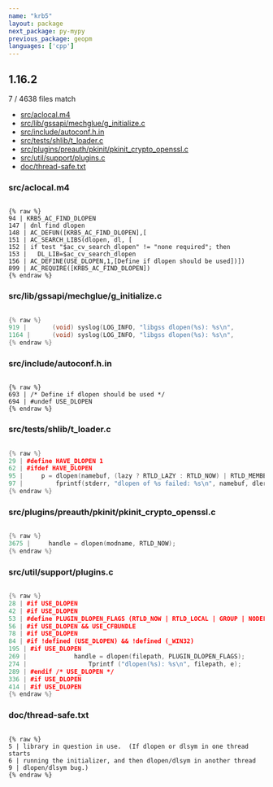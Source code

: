 ```yaml
---
name: "krb5"
layout: package
next_package: py-mypy
previous_package: geopm
languages: ['cpp']
---
```

## 1.16.2
7 / 4638 files match

 - [src/aclocal.m4](#srcaclocalm4)
 - [src/lib/gssapi/mechglue/g_initialize.c](#srclibgssapimechglueg_initializec)
 - [src/include/autoconf.h.in](#srcincludeautoconfhin)
 - [src/tests/shlib/t_loader.c](#srctestsshlibt_loaderc)
 - [src/plugins/preauth/pkinit/pkinit_crypto_openssl.c](#srcpluginspreauthpkinitpkinit_crypto_opensslc)
 - [src/util/support/plugins.c](#srcutilsupportpluginsc)
 - [doc/thread-safe.txt](#docthread-safetxt)

### src/aclocal.m4

```

{% raw %}
94 | KRB5_AC_FIND_DLOPEN
147 | dnl find dlopen
148 | AC_DEFUN([KRB5_AC_FIND_DLOPEN],[
151 | AC_SEARCH_LIBS(dlopen, dl, [
152 | if test "$ac_cv_search_dlopen" != "none required"; then
153 |   DL_LIB=$ac_cv_search_dlopen
156 | AC_DEFINE(USE_DLOPEN,1,[Define if dlopen should be used])])
899 | AC_REQUIRE([KRB5_AC_FIND_DLOPEN])
{% endraw %}

```
### src/lib/gssapi/mechglue/g_initialize.c

```cpp

{% raw %}
919 | 		(void) syslog(LOG_INFO, "libgss dlopen(%s): %s\n",
1164 | 		(void) syslog(LOG_INFO, "libgss dlopen(%s): %s\n",
{% endraw %}

```
### src/include/autoconf.h.in

```

{% raw %}
693 | /* Define if dlopen should be used */
694 | #undef USE_DLOPEN
{% endraw %}

```
### src/tests/shlib/t_loader.c

```cpp

{% raw %}
29 | #define HAVE_DLOPEN 1
62 | #ifdef HAVE_DLOPEN
95 |     p = dlopen(namebuf, (lazy ? RTLD_LAZY : RTLD_NOW) | RTLD_MEMBER);
97 |         fprintf(stderr, "dlopen of %s failed: %s\n", namebuf, dlerror());
{% endraw %}

```
### src/plugins/preauth/pkinit/pkinit_crypto_openssl.c

```cpp

{% raw %}
3675 |     handle = dlopen(modname, RTLD_NOW);
{% endraw %}

```
### src/util/support/plugins.c

```cpp

{% raw %}
28 | #if USE_DLOPEN
42 | #if USE_DLOPEN
53 | #define PLUGIN_DLOPEN_FLAGS (RTLD_NOW | RTLD_LOCAL | GROUP | NODELETE)
56 | #if USE_DLOPEN && USE_CFBUNDLE
78 | #if USE_DLOPEN
84 | #if !defined (USE_DLOPEN) && !defined (_WIN32)
195 | #if USE_DLOPEN
269 |             handle = dlopen(filepath, PLUGIN_DLOPEN_FLAGS);
274 |                 Tprintf ("dlopen(%s): %s\n", filepath, e);
289 | #endif /* USE_DLOPEN */
336 | #if USE_DLOPEN
414 | #if USE_DLOPEN
{% endraw %}

```
### doc/thread-safe.txt

```

{% raw %}
5 | library in question in use.  (If dlopen or dlsym in one thread starts
6 | running the initializer, and then dlopen/dlsym in another thread
9 | dlopen/dlsym bug.)
{% endraw %}

```